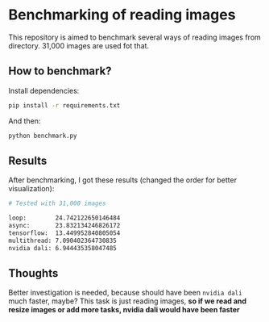 # Benchmarking of reading images

This repository is aimed to benchmark several ways of reading images from directory. 31,000 images are used fot that.

## How to benchmark?

Install dependencies:

```bash
pip install -r requirements.txt
```

And then:
```bash
python benchmark.py
```

## Results
After benchmarking, I got these results (changed the order for better visualization):

```bash
# Tested with 31,000 images

loop:        24.742122650146484
async:       23.832134246826172
tensorflow:  13.449952840805054
multithread: 7.090402364730835
nvidia dali: 6.944435358047485
```

## Thoughts
Better investigation is needed, because should have been `nvidia dali` much faster, maybe? This task is just reading images, **so if we read and resize images or add more tasks, nvidia dali would have been faster**

